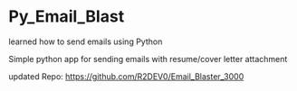 # Py_Email_Blast
learned how to send emails using Python

Simple python app for sending emails with resume/cover letter attachment 

updated Repo:
https://github.com/R2DEV0/Email_Blaster_3000
